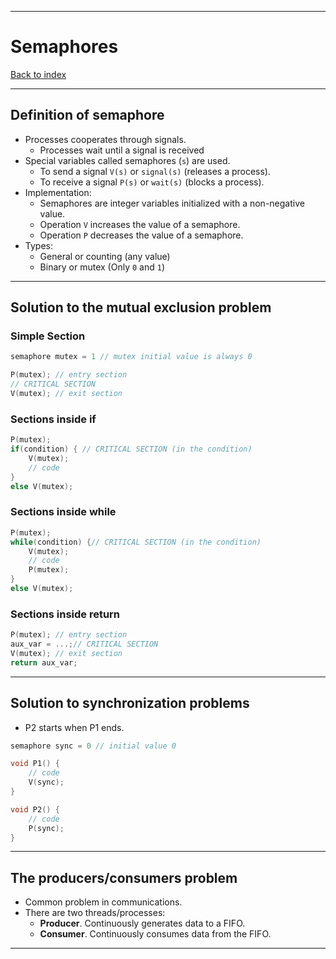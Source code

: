 
---
# Semaphores

[Back to index](../README.md)

---

## Definition of semaphore

- Processes cooperates through signals.
	- Processes wait until a signal is received
- Special variables called semaphores (`s`) are used.
	- To send a signal `V(s)` or `signal(s)` (releases a process).
	- To receive a signal `P(s)` or `wait(s)` (blocks a process).
- Implementation:
	- Semaphores are integer variables initialized with a non-negative value.
	- Operation `V` increases the value of a semaphore.
	- Operation `P` decreases the value of a semaphore.
- Types:
	- General or counting (any value)
	- Binary or mutex (Only `0` and `1`)

---
## Solution to the mutual exclusion problem

### Simple Section
```C
semaphore mutex = 1 // mutex initial value is always 0

P(mutex); // entry section
// CRITICAL SECTION
V(mutex); // exit section
```
### Sections inside if  
```C
P(mutex);
if(condition) { // CRITICAL SECTION (in the condition)
	V(mutex);
	// code
}
else V(mutex); 
```
### Sections inside while
```C
P(mutex);
while(condition) {// CRITICAL SECTION (in the condition)
	V(mutex);
	// code
	P(mutex);
}
else V(mutex); 
```
### Sections inside return
```C
P(mutex); // entry section
aux_var = ...;// CRITICAL SECTION
V(mutex); // exit section
return aux_var;
```

---
## Solution to synchronization problems

- P2 starts when P1 ends.
```C
semaphore sync = 0 // initial value 0

void P1() {
	// code
	V(sync);
}

void P2() {
	// code
	P(sync);
}
```

---
## The producers/consumers problem

- Common problem in communications.
- There are two threads/processes:
	- **Producer**. Continuously generates data to a FIFO.
	- **Consumer**. Continuously consumes data from the FIFO.

---